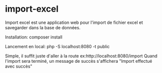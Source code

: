 # import-excel

Import excel  est une application web pour l'import de fichier excel et savegarder dans la base de données.

Installation:
composer install

Lancement en local:
php -S localhost:8080 -t public

Simple, il suffit juste d'aller à la route ex:http://localhost:8080/import
Quand l'import sera terminé, un message de succès s'affichera "Import effectué avec succès"
